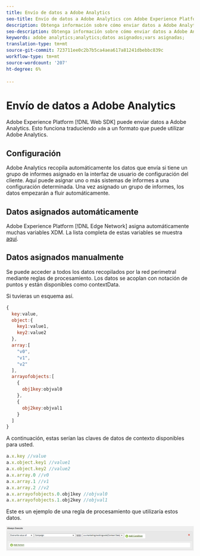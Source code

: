 ```yaml
---
title: Envío de datos a Adobe Analytics
seo-title: Envío de datos a Adobe Analytics con Adobe Experience Platform Web SDK
description: Obtenga información sobre cómo enviar datos a Adobe Analytics con el SDK web Experience Platform
seo-description: Obtenga información sobre cómo enviar datos a Adobe Analytics con el SDK web Experience Platform
keywords: adobe analytics;analytics;datos asignados;vars asignadas;
translation-type: tm+mt
source-git-commit: 723711ee0c2b7b5ca4aea617a81241dbebbc839c
workflow-type: tm+mt
source-wordcount: '207'
ht-degree: 6%

---
```



# Envío de datos a Adobe Analytics

Adobe Experience Platform [!DNL Web SDK] puede enviar datos a Adobe Analytics. Esto funciona traduciendo `xdm` a un formato que puede utilizar Adobe Analytics.

## Configuración

Adobe Analytics recopila automáticamente los datos que envía si tiene un grupo de informes asignado en la interfaz de usuario de configuración del cliente. Aquí puede asignar uno o más sistemas de informes a una configuración determinada. Una vez asignado un grupo de informes, los datos empezarán a fluir automáticamente.

## Datos asignados automáticamente

Adobe Experience Platform [!DNL Edge Network] asigna automáticamente muchas variables XDM. La lista completa de estas variables se muestra [aquí](automatically-mapped-vars.md).

## Datos asignados manualmente

Se puede acceder a todos los datos recopilados por la red perimetral mediante reglas de procesamiento. Los datos se acoplan con notación de puntos y están disponibles como contextData.

Si tuvieras un esquema así.

```javascript
{
  key:value,
  object:{
    key1:value1,
    key2:value2
  },
  array:[
    "v0",
    "v1",
    "v2"
  ],
  arrayofobjects:[
    {
      obj1key:objval0
    },
    {
      obj2key:objval1
    }
  ]
}
```

A continuación, estas serían las claves de datos de contexto disponibles para usted.

```javascript
a.x.key //value
a.x.object.key1 //value1
a.x.object.key2 //value2
a.x.array.0 //v0
a.x.array.1 //v1
a.x.array.2 //v2
a.x.arrayofobjects.0.obj1key //objval0
a.x.arrayofobjects.1.obj2key //objval1
```

Este es un ejemplo de una regla de procesamiento que utilizaría estos datos.

![Interfaz de reglas de procesamiento](../../../assets/edge_analytics_processing_rules.png)
